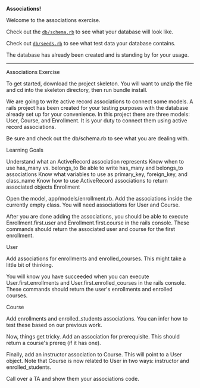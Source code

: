 **Associations!**

Welcome to the associations exercise.

Check out the [`db/schema.rb`][schema] to see what your database will look like.

Check out [`db/seeds.rb`][seedfile] to see what test data your database contains.

The database has already been created and is standing by for your usage.

[schema]: ./db/schema.rb
[seedfile]: ./db/seeds.rb


*************************************************
Associations Exercise

To get started, download the project skeleton. You will want to unzip the file and cd into the skeleton directory, then run bundle install.

We are going to write active record associations to connect some models. A rails project has been created for your testing purposes with the database already set up for your convenience. In this project there are three models: User, Course, and Enrollment. It is your duty to connect them using active record associations.

Be sure and check out the db/schema.rb to see what you are dealing with.

Learning Goals

Understand what an ActiveRecord association represents
Know when to use has_many vs. belongs_to
Be able to write has_many and belongs_to associations
Know what variables to use as primary_key, foreign_key, and class_name
Know how to use ActiveRecord associations to return associated objects
Enrollment

Open the model, app/models/enrollment.rb. Add the associations inside the currently empty class. You will need associations for User and Course.

After you are done adding the associations, you should be able to execute Enrollment.first.user and Enrollment.first.course in the rails console. These commands should return the associated user and course for the first enrollment.

User

Add associations for enrollments and enrolled_courses. This might take a little bit of thinking.

You will know you have succeeded when you can execute User.first.enrollments and User.first.enrolled_courses in the rails console. These commands should return the user's enrollments and enrolled courses.

Course

Add enrollments and enrolled_students associations. You can infer how to test these based on our previous work.

Now, things get tricky. Add an association for prerequisite. This should return a course's prereq (if it has one).

Finally, add an instructor association to Course. This will point to a User object. Note that Course is now related to User in two ways: instructor and enrolled_students.

Call over a TA and show them your associations code.
